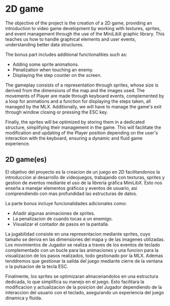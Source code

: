 # 2D game

The objective of the project is the creation of a 2D game, providing an introduction to video game development by working with textures, sprites, and event management through the use of the MiniLibX graphic library. This teaches us how to handle graphical elements and user events, understanding better data structures.

The bonus part includes additional functionalities such as:

- Adding some sprite animations.
- Penalization when touching an enemy.
- Displaying the step counter on the screen.

The gameplay consists of a representation through sprites, whose size is derived from the dimensions of the map and the images used. The movements of Player are made through keyboard events, complemented by a loop for animations and a function for displaying the steps taken, all managed by the MLX. Additionally, we will have to manage the game's exit through window closing or pressing the ESC key.

Finally, the sprites will be optimized by storing them in a dedicated structure, simplifying their management in the game. This will facilitate the modification and updating of the Player position depending on the user's interaction with the keyboard, ensuring a dynamic and fluid game experience.

## 2D game(es)

El objetivo del proyecto es la creacion de un juego en 2D facilitandonos la introduccion al desarrollo de videojuegos, trabajando con texturas, sprites y gestion de eventos mediante el uso de la librería gráfica MiniLibX. Esto nos enseña a manejar elementos gráficos y eventos de usuario, asi comprendiendo con mas profundidad las estructuras de datos.

La parte bonus incluye funcionalidades adicionales como:

- Añadir algunas animaciones de sprites.
- La penalizacion de cuando tocas a un enemigo.
- Visualizar el contador de pasos en la pantalla.

La jugabilidad consiste en una representacion mediante sprites, cuyo tamaño se deriva en las dimensiones del mapa y de las imagenes utilizadas. Los movimientos de Jugador se realiza a traves de los eventos de teclado complementado con un bucle para las animaciones y una funcion para la visualizacion de los pasos realizados, todo gestionado por la MLX. Ademas tenddremos que gestionar la salida del juego mediante cierre de la ventana o la pulsacion de la tecla ESC.

Finalmente, los sprites se optimizaran almacenandolos en una estructura dedicada, lo que simplifica su manejo en el juego. Esto facilitara la modificacion y actualizacion de la posicion del Jugador dependiendo de la interaccion del usuario con el teclado, asegurando un experiencia del juego dinamica y fluida.
